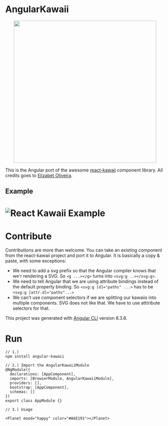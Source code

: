 # AngularKawaii

<div align="center" markdown="1">
  <img src="https://raw.githubusercontent.com/miukimiu/react-kawaii/master/docs/images/react-kawaii-logo%402x.png" width="450">
</div>

This is the Angular port of the awesome [react-kawaii](https://github.com/miukimiu/react-kawaii) component library.
All credits goes to [Elizabet Oliveira](https://github.com/miukimiu).


## Example

# ![React Kawaii Example](https://github.com/miukimiu/react-kawaii/blob/master/docs/images/react-kawaii-example.gif?raw=true)

# Contribute

Contributions are more than welcome. You can take an existing component from the react-kawaii project and port it to Angular. 
It is basically a copy & paste, with some exceptions:
* We need to add a svg prefix so that the Angular compiler knows that we'r rendering a SVG. So `<g ...></g>` turns into `<svg:g ..></svg:g>`.
* We need to tell Angular that we are using attribute bindings instead of the default property binding. So `<svg:g [d]="paths" ...>` 
  has to be `<svg:g [attr.d]="paths"...>`
* We can't use component selectors if we are splitting our kawaiis into multiple components. SVG does not like that.
  We have to use atttribute selectors for that.

This project was generated with [Angular CLI](https://github.com/angular/angular-cli) version 8.3.6.

# Run

```
// 1.)
npm install angular-kawaii

// 2.) Import the AngularKawaiiModule
@NgModule({
  declarations: [AppComponent],
  imports: [BrowserModule, AngularKawaiiModule],
  providers: [],
  bootstrap: [AppComponent],
  schemas: []
})
export class AppModule {}

// 3.) Usage

<Planet mood="happy" color="#A6E191"></Planet>

```

